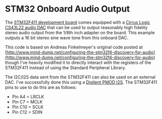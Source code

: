 STM32 Onboard Audio Output
==========================

The [STM32F411 development board](http://www.st.com/en/microcontrollers/stm32f411.html?querycriteria=productId=LN1877) comes equipped with a [Cirrus Logic CS43L22 audio DAC](https://www.cirrus.com/products/cs43l22/) that can be used to output reasonably high fidelity stereo audio output from the 1/8th inch adapter on the board.  This example outputs a 16 bit stereo sine wave tone from this onboard DAC.

This code is based on Andreas Finkelmeyer's original code posted at [http://www.mind-dump.net/configuring-the-stm32f4-discovery-for-audio](http://www.mind-dump.net/configuring-the-stm32f4-discovery-for-audio) though I've heavily modified it to directly interact with the registers of the STM32F411 instead of using the Standard Peripheral Library.

The I2C/I2S data sent from the STM32F411 can also be used on an external DAC.  I've successfully done this using a [Digilent PMOD I2S](https://reference.digilentinc.com/reference/pmod/pmodi2s/start). The STM32F411 pins to use to do this are as follows:
* Pin A4 = LRCLK
* Pin C7 = MCLK
* Pin C10 = SCLK
* Pin C12 = SDIN

